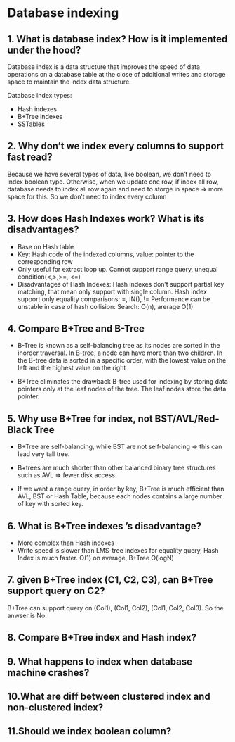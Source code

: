 # Database indexing

## 1. What is database index? How is it implemented under the hood?
Database index is a data structure that improves the speed of data operations on a database table at the close of additional writes and storage space to maintain the index data structure.

Database index types:
- Hash indexes
- B+Tree indexes
- SSTables

## 2. Why don’t we index every columns to support fast read?
Because we have several types of data, like boolean, we don’t need to index boolean type. Otherwise, when we update one row, if index all row, database needs to index all row again and need to storge in space => more space for this. So we don’t need to index every column

## 3. How does Hash Indexes work? What is its disadvantages?
- Base on Hash table
- Key: Hash code of the indexed columns, value: pointer to the corresponding row
- Only useful for extract loop up. Cannot support range query, unequal condition(<,>,>=, <=)
- Disadvantages of Hash Indexes:
Hash indexes don’t support partial key matching, that mean only support with single column.
Hash index support only equality comparisons: =, IN(), !=
Performance can be unstable in case of hash collision: Search: O(n), arerage O(1)

## 4. Compare B+Tree and B-Tree
- B-Tree is known as a self-balancing tree as its nodes are sorted in the inorder traversal. In B-tree, a node can have more than two children.  In the B-tree data is sorted in a specific order, with the lowest value on the left and the highest value on the right

- B+Tree eliminates the drawback B-tree used for indexing by storing data pointers only at the leaf nodes of the tree. The leaf nodes store the data pointer.

## 5. Why use B+Tree for index, not BST/AVL/Red-Black Tree
- B+Tree are self-balancing, while BST are not self-balancing => this can lead very tall tree.

- B+trees are much shorter than other balanced binary tree structures such as AVL => fewer disk access.

- If we want a range query, in order by key, B+Tree is much efficient than AVL, BST or Hash Table, because each nodes contains a large number of key with sorted key.

## 6. What is B+Tree indexes ’s disadvantage?
- More complex than Hash indexes
- Write speed is slower than LMS-tree indexes
for equality query, Hash Index is much faster. O(1) on average, B+Tree O(logN)

## 7. given B+Tree index (C1, C2, C3), can B+Tree support query on C2?
B+Tree can support query on (Col1), (Col1, Col2), (Col1, Col2, Col3).
So the anwser is No.

## 8. Compare B+Tree index and Hash index?
## 9. What happens to index when database machine crashes?
## 10.What are diff between clustered index and non-clustered index?

## 11.Should we index boolean column?